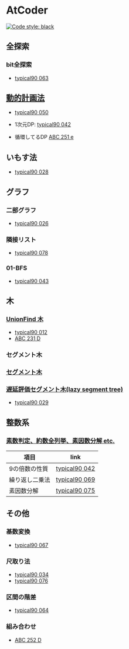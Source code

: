 # AtCoder

[![Code style: black](https://img.shields.io/badge/code%20style-black-000000.svg)](https://github.com/psf/black)

## 全探索

### bit全探索

- [typical90 063](typical90/063_MonochromaticSubgrid.py)

## [動的計画法](Library/DP/README.md)

- [typical90 050](typical90/050_StairJump.py)

- 1次元DP: [typical90 042](typical90/042_MultipleOf9.py)

- 循環してるDP [ABC 251 e](ABC/abc251/e/main.py)

## いもす法

- [typical90 028](typical90/028_ClutteredPaper.py)

## グラフ

### 二部グラフ

- [typical90 026](typical90/026_IndependentSetOnATree.py)

### 隣接リスト

- [typical90 078](typical90/078_EasyGraphProblem.py)

### 01-BFS

- [typical90 043](typical90/043_MazeChallengeWithLackOfSleep.py)

## 木

### [UnionFind 木](Library/UnionFind/README.md)

- [typical90 012](typical90/012_RedPainting.py)
- [ABC 231 D](ABC/abc231/d/main.py)

### セグメント木

### [セグメント木](Library/Segment_Tree/SegmentTree.md)

### [遅延評価セグメント木(lazy segment tree)](Library/Segment_Tree/LazySegmentTree.md)

- [typical90 029](typical90/029_LongBricks.py)

## 整数系

### [素数判定、約数全列挙、素因数分解 etc.](Library/Math/README.md)

   |項目|link|
   | --- | --- |
   |9の倍数の性質|[typical90 042](typical90/042_MultipleOf9.py)|
   |繰り返し二乗法|[typical90 069](typical90/069_ColorfulBlocks2.py)|
   |素因数分解|[typical90 075](typical90/075_MagicForBalls.py)|

## その他

### 基数変換

- [typical90 067](typical90/067_Base8to9.py)

### 尺取り法

- [typical90 034](typical90/034_ThereAreFewTypesOfElements.py)
- [typical90 076](typical90/076_CakeCut.py)

### 区間の階差

- [typical90 064](typical90/064_Uplift.py)

### 組み合わせ

- [ABC 252 D](ABC/abc252/d/main.py)
